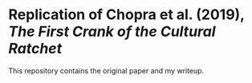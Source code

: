 # Replication of Chopra et al. (2019), *The First Crank of the Cultural Ratchet*

This repository contains the original paper and my writeup.